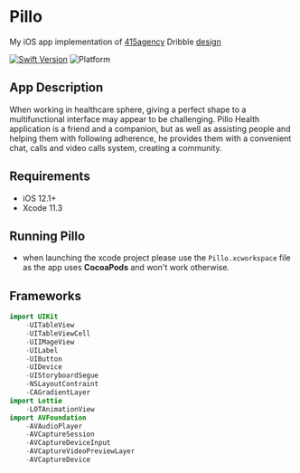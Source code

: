 # Pillo
My iOS app implementation of [415agency](https://dribbble.com/415agency) Dribble [design](https://dribbble.com/shots/5700402-Pillo-Redesign-Care-Team-Screens)

[![Swift Version][swift-image]][swift-url]
![Platform](https://img.shields.io/cocoapods/p/LFAlertController.svg?style=flat)

## App Description
When working in healthcare sphere, giving a perfect shape to a multifunctional interface may appear to be challenging. Pillo Health application is a friend and a companion, but as well as assisting people and helping them with following adherence, he provides them with a convenient chat, calls and video calls system, creating a community.

## Requirements

- iOS 12.1+
- Xcode 11.3

## Running Pillo
- when launching the xcode project please use the `Pillo.xcworkspace` file as the app uses **CocoaPods** and won't work otherwise.

## Frameworks
``` swift
import UIKit
    -UITableView
    -UITableViewCell
    -UIIMageView
    -UILabel
    -UIButton
    -UIDevice
    -UIStoryboardSegue
    -NSLayoutContraint
    -CAGradientLayer
import Lottie
    -LOTAnimationView
import AVFoundation
    -AVAudioPlayer
    -AVCaptureSession
    -AVCaptureDeviceInput
    -AVCaptureVideoPreviewLayer
    -AVCaptureDevice
```

[swift-image]:https://img.shields.io/badge/swift-12.1-green.svg
[swift-url]: https://swift.org/


